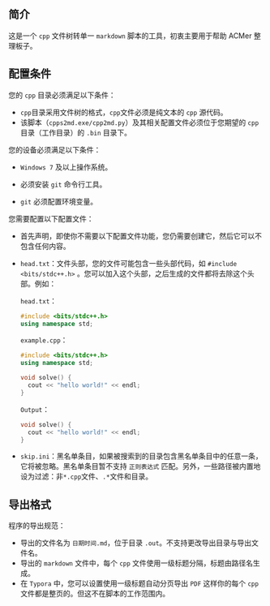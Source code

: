 ## 简介

这是一个 `cpp` 文件树转单一 `markdown` 脚本的工具，初衷主要用于帮助 ACMer 整理板子。



## 配置条件

您的 `cpp` 目录必须满足以下条件：

* `cpp`目录采用文件树的格式，`cpp`文件必须是纯文本的 `cpp` 源代码。
* 该脚本（`cpps2md.exe/cpp2md.py`）及其相关配置文件必须位于您期望的 `cpp` 目录（工作目录）的 `.bin` 目录下。



您的设备必须满足以下条件：

* `Windows 7` 及以上操作系统。

* 必须安装 `git` 命令行工具。

* `git` 必须配置环境变量。



您需要配置以下配置文件：

* 首先声明，即使你不需要以下配置文件功能，您仍需要创建它，然后它可以不包含任何内容。

* `head.txt`：文件头部，您的文件可能包含一些头部代码，如 `#include <bits/stdc++.h>` 。您可以加入这个头部，之后生成的文件都将去除这个头部。例如：

  `head.txt`：

  ``` cpp
  #include <bits/stdc++.h>
  using namespace std;
  ```

  `example.cpp`：

  ``` cpp
  #include <bits/stdc++.h>
  using namespace std;
  
  void solve() {
  	cout << "hello world!" << endl;
  }
  ```

  `Output`：

  ``` cpp
  void solve() {
  	cout << "hello world!" << endl;
  }
  ```

* `skip.ini`：黑名单条目，如果被搜索到的目录包含黑名单条目中的任意一条，它将被忽略。黑名单条目暂不支持 `正则表达式` 匹配。另外，一些路径被内置地设为过滤：非`*.cpp`文件、`.*`文件和目录。



## 导出格式

程序的导出规范：

* 导出的文件名为 `日期时间.md`，位于目录 `.out`。不支持更改导出目录与导出文件名。
* 导出的 `markdown` 文件中，每个 `cpp` 文件使用一级标题分隔，标题由路径名生成。
* 在 `Typora` 中，您可以设置使用一级标题自动分页导出 `PDF` 这样你的每个 `cpp` 文件都是整页的。但这不在脚本的工作范围内。